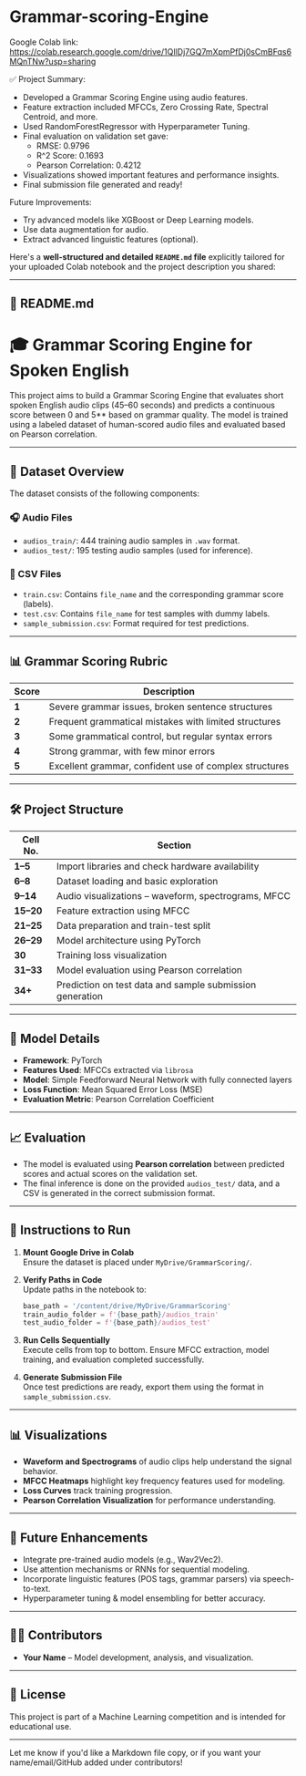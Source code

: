 # Grammar-scoring-Engine
Google Colab link: https://colab.research.google.com/drive/1QIlDj7GQ7mXpmPfDj0sCmBFqs6MQnTNw?usp=sharing

✅ Project Summary:

-  Developed a Grammar Scoring Engine using audio features.
- Feature extraction included MFCCs, Zero Crossing Rate, Spectral Centroid, and more.
- Used RandomForestRegressor with Hyperparameter Tuning.
- Final evaluation on validation set gave:
    - RMSE: 0.9796
    - R^2 Score: 0.1693
    - Pearson Correlation: 0.4212
- Visualizations showed important features and performance insights.
- Final submission file generated and ready!

Future Improvements:
- Try advanced models like XGBoost or Deep Learning models.
- Use data augmentation for audio.
- Extract advanced linguistic features (optional).

Here's a **well-structured and detailed `README.md` file** explicitly tailored for your uploaded Colab notebook and the project description you shared:

---

## 📘 README.md

# 🎓 Grammar Scoring Engine for Spoken English

This project aims to build a Grammar Scoring Engine that evaluates short spoken English audio clips (45–60 seconds) and predicts a continuous score between 0 and 5** based on grammar quality. The model is trained using a labeled dataset of human-scored audio files and evaluated based on Pearson correlation.

---

## 📂 Dataset Overview

The dataset consists of the following components:

### 🎧 Audio Files
- `audios_train/`: 444 training audio samples in `.wav` format.
- `audios_test/`: 195 testing audio samples (used for inference).

### 📄 CSV Files
- `train.csv`: Contains `file_name` and the corresponding grammar score (labels).
- `test.csv`: Contains `file_name` for test samples with dummy labels.
- `sample_submission.csv`: Format required for test predictions.

---

## 📊 Grammar Scoring Rubric

| Score | Description |
|-------|-------------|
| **1** | Severe grammar issues, broken sentence structures |
| **2** | Frequent grammatical mistakes with limited structures |
| **3** | Some grammatical control, but regular syntax errors |
| **4** | Strong grammar, with few minor errors |
| **5** | Excellent grammar, confident use of complex structures |

---

## 🛠️ Project Structure

| Cell No. | Section |
|----------|---------|
| **1–5** | Import libraries and check hardware availability |
| **6–8** | Dataset loading and basic exploration |
| **9–14** | Audio visualizations – waveform, spectrograms, MFCC |
| **15–20** | Feature extraction using MFCC |
| **21–25** | Data preparation and train-test split |
| **26–29** | Model architecture using PyTorch |
| **30** | Training loss visualization |
| **31–33** | Model evaluation using Pearson correlation |
| **34+** | Prediction on test data and sample submission generation |

---

## 🧪 Model Details

- **Framework**: PyTorch
- **Features Used**: MFCCs extracted via `librosa`
- **Model**: Simple Feedforward Neural Network with fully connected layers
- **Loss Function**: Mean Squared Error Loss (MSE)
- **Evaluation Metric**: Pearson Correlation Coefficient

---

## 📈 Evaluation

- The model is evaluated using **Pearson correlation** between predicted scores and actual scores on the validation set.
- The final inference is done on the provided `audios_test/` data, and a CSV is generated in the correct submission format.

---

## 📌 Instructions to Run

1. **Mount Google Drive in Colab**  
   Ensure the dataset is placed under `MyDrive/GrammarScoring/`.

2. **Verify Paths in Code**  
   Update paths in the notebook to:
   ```python
   base_path = '/content/drive/MyDrive/GrammarScoring'
   train_audio_folder = f'{base_path}/audios_train'
   test_audio_folder = f'{base_path}/audios_test'
   ```

3. **Run Cells Sequentially**  
   Execute cells from top to bottom. Ensure MFCC extraction, model training, and evaluation completed successfully.

4. **Generate Submission File**  
   Once test predictions are ready, export them using the format in `sample_submission.csv`.

---

## 📊 Visualizations

- **Waveform and Spectrograms** of audio clips help understand the signal behavior.
- **MFCC Heatmaps** highlight key frequency features used for modeling.
- **Loss Curves** track training progression.
- **Pearson Correlation Visualization** for performance understanding.

---

## 📝 Future Enhancements

- Integrate pre-trained audio models (e.g., Wav2Vec2).
- Use attention mechanisms or RNNs for sequential modeling.
- Incorporate linguistic features (POS tags, grammar parsers) via speech-to-text.
- Hyperparameter tuning & model ensembling for better accuracy.

---

## 👨‍💻 Contributors

- **Your Name** – Model development, analysis, and visualization.

---

## 📜 License

This project is part of a Machine Learning competition and is intended for educational use.

---

Let me know if you'd like a Markdown file copy, or if you want your name/email/GitHub added under contributors!
